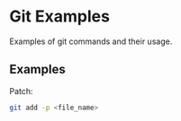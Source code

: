 # Git Examples

Examples of git commands and their usage.

## Examples

Patch:
```bash
git add -p <file_name>
```
